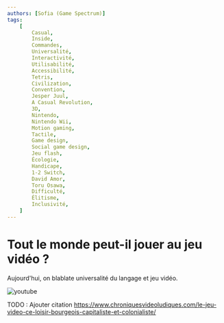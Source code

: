 ```yaml
---
authors: [Sofia (Game Spectrum)]
tags:
    [
        Casual,
        Inside,
        Commandes,
        Universalité,
        Interactivité,
        Utilisabilité,
        Accessibilité,
        Tetris,
        Civilization,
        Convention,
        Jesper Juul,
        A Casual Revolution,
        3D,
        Nintendo,
        Nintendo Wii,
        Motion gaming,
        Tactile,
        Game design,
        Social game design,
        Jeu flash,
        Écologie,
        Handicape,
        1-2 Switch,
        David Amor,
        Toru Osawa,
        Difficulté,
        Élitisme,
        Inclusivité,
    ]
---
```


# Tout le monde peut-il jouer au jeu vidéo ?

Aujourd'hui, on blablate universalité du langage et jeu vidéo.

![youtube](https://www.youtube.com/watch?v=ppLyqd6CnmU)

TODO : Ajouter citation https://www.chroniquesvideoludiques.com/le-jeu-video-ce-loisir-bourgeois-capitaliste-et-colonialiste/
